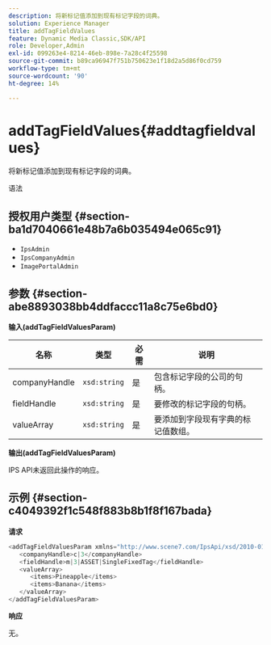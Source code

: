 ```yaml
---
description: 将新标记值添加到现有标记字段的词典。
solution: Experience Manager
title: addTagFieldValues
feature: Dynamic Media Classic,SDK/API
role: Developer,Admin
exl-id: 099263e4-8214-46eb-898e-7a28c4f25598
source-git-commit: b89ca96947f751b750623e1f18d2a5d86f0cd759
workflow-type: tm+mt
source-wordcount: '90'
ht-degree: 14%

---
```


# addTagFieldValues{#addtagfieldvalues}

将新标记值添加到现有标记字段的词典。

语法

## 授权用户类型 {#section-ba1d7040661e48b7a6b035494e065c91}

* `IpsAdmin`
* `IpsCompanyAdmin`
* `ImagePortalAdmin`

## 参数 {#section-abe8893038bb4ddfaccc11a8c75e6bd0}

**输入(addTagFieldValuesParam)**

| 名称 | 类型 | 必需 | 说明 |
|---|---|---|---|
| companyHandle | `xsd:string` | 是 | 包含标记字段的公司的句柄。 |
| fieldHandle | `xsd:string` | 是 | 要修改的标记字段的句柄。 |
| valueArray | `xsd:string` | 是 | 要添加到字段现有字典的标记值数组。 |

**输出(addTagFieldValuesParam)**

IPS API未返回此操作的响应。

## 示例 {#section-c4049392f1c548f883b8b1f8f167bada}

**请求**

```java {.line-numbers}
<addTagFieldValuesParam xmlns="http://www.scene7.com/IpsApi/xsd/2010-01-31">
   <companyHandle>c|3</companyHandle>
   <fieldHandle>m|3|ASSET|SingleFixedTag</fieldHandle>
   <valueArray>
      <items>Pineapple</items>
      <items>Banana</items>
   </valueArray>
</addTagFieldValuesParam>
```

**响应**

无。
